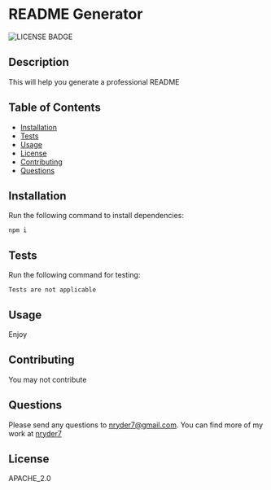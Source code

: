 # README Generator
![LICENSE BADGE](https://img.shields.io/badge/LICENSE-APACHE_2.0-BLUE)
## Description
This will help you generate a professional README
## Table of Contents 
* [Installation](#installation)
* [Tests](#tests)
* [Usage](#usage)
* [License](#license)
* [Contributing](#contributing)
* [Questions](#questions)
## Installation 
Run the following command to install dependencies:
```
npm i
```
## Tests 
Run the following command for testing:
```
Tests are not applicable
```
## Usage 
Enjoy
## Contributing 
You may not contribute
## Questions 
Please send any questions to nryder7@gmail.com. You can find more of my work at [nryder7](https://github.com/nryder7)
## License 
APACHE_2.0
